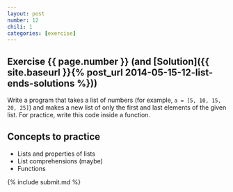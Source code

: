 ```yaml
---
layout: post
number: 12
chili: 1
categories: [exercise]
---
```


## Exercise {{ page.number }} (and [Solution]({{ site.baseurl }}{% post_url 2014-05-15-12-list-ends-solutions %}))

Write a program that takes a list of numbers (for example, `a = [5, 10, 15, 20, 25]`) and makes a new list of only the first and last elements of the given list. For practice, write this code inside a function.

## Concepts to practice

* Lists and properties of lists
* List comprehensions (maybe)
* Functions

{% include submit.md %}